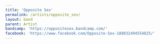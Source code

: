 ```yaml
---
title: 'Opposite Sex'
permalink: /artists/opposite_sex/
layout: band
parent: Artist
bandcamp: 'https://oppositesex.bandcamp.com/'
facebook: 'https://www.facebook.com/Opposite-Sex-188032494554825/'
---
```

